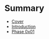 # Summary

* [Cover](README.md)
* [Introduction](documentation/Introduction.md)
* [Phase 0x01](documentation/Phase0x01.md)

